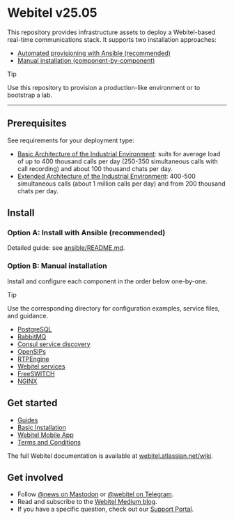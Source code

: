 # Webitel v25.05

This repository provides infrastructure assets to deploy a Webitel-based real-time communications stack. 
It supports two installation approaches:
- [Automated provisioning with Ansible (recommended)](#option-a-install-with-ansible-recommended)
- [Manual installation (component-by-component)](#option-b-manual-installation)

> [!TIP]
> Use this repository to provision a production-like environment or to bootstrap a lab.

---

## Prerequisites

See requirements for your deployment type:
- [Basic Architecture of the Industrial Environment](https://webitel.atlassian.net/wiki/x/6wNeAQ): suits for average load of up to 400 thousand calls per day (250-350 simultaneous calls with call recording) and about 100 thousand chats per day.
- [Extended Architecture of the Industrial Environment](https://webitel.atlassian.net/wiki/x/3ANeAQ): 400-500 simultaneous calls (about 1 million calls per day) and from 200 thousand chats per day.

## Install

### Option A: Install with Ansible (recommended)

Detailed guide: see [ansible/README.md](./ansible/README.md).

### Option B: Manual installation

Install and configure each component in the order below one-by-one. 

> [!TIP]
> Use the corresponding directory for configuration examples, service files, and guidance.

- [PostgreSQL](./postgresql)
- [RabbitMQ](./rabbitmq)
- [Consul service discovery](./consul)
- [OpenSIPs](./opensips)
- [RTPEngine](./rtpengine)
- [Webitel services](./webitel)
- [FreeSWITCH](./freeswitch)
- [NGINX](./nginx)

## Get started

- [Guides](https://webitel.atlassian.net/wiki/x/zQJeAQ)
- [Basic Installation](https://webitel.atlassian.net/wiki/x/AQNeAQ)
- [Webitel Mobile App](https://webitel.atlassian.net/wiki/x/Xg5eAQ)
- [Terms and Conditions](https://webitel.atlassian.net/wiki/x/JwCfIg)

The full Webitel documentation is available at [webitel.atlassian.net/wiki](https://webitel.atlassian.net/wiki/spaces/WEP/overview).

## Get involved

- Follow [@news on Mastodon](https://social.webitel.me/@news) or [@webitel on Telegram](https://t.me/webitel).
- Read and subscribe to the [Webitel Medium blog](https://medium.com/@webitel).
- If you have a specific question, check out our [Support Portal](https://cs.my.webitel.com/).